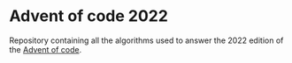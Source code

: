 # Advent of code 2022

Repository containing all the algorithms used to answer the 2022 edition of the [Advent of code](https://adventofcode.com).
